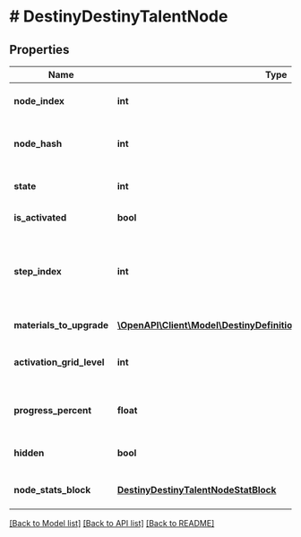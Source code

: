 # # DestinyDestinyTalentNode

## Properties

Name | Type | Description | Notes
------------ | ------------- | ------------- | -------------
**node_index** | **int** | The index of the Talent Node being referred to (an index into DestinyTalentGridDefinition.nodes[]). CONTENT VERSION DEPENDENT. | [optional]
**node_hash** | **int** | The hash of the Talent Node being referred to (in DestinyTalentGridDefinition.nodes). Deceptively CONTENT VERSION DEPENDENT. We have no guarantee of the hash&#39;s immutability between content versions. | [optional]
**state** | **int** | An DestinyTalentNodeState enum value indicating the node&#39;s state: whether it can be activated or swapped, and why not if neither can be performed. | [optional]
**is_activated** | **bool** | If true, the node is activated: it&#39;s current step then provides its benefits. | [optional]
**step_index** | **int** | The currently relevant Step for the node. It is this step that has rendering data for the node and the benefits that are provided if the node is activated. (the actual rules for benefits provided are extremely complicated in theory, but with how Talent Grids are being used in Destiny 2 you don&#39;t have to worry about a lot of those old Destiny 1 rules.) This is an index into: DestinyTalentGridDefinition.nodes[nodeIndex].steps[stepIndex] | [optional]
**materials_to_upgrade** | [**\OpenAPI\Client\Model\DestinyDefinitionsDestinyMaterialRequirement[]**](DestinyDefinitionsDestinyMaterialRequirement.md) | If the node has material requirements to be activated, this is the list of those requirements. | [optional]
**activation_grid_level** | **int** | The progression level required on the Talent Grid in order to be able to activate this talent node. Talent Grids have their own Progression - similar to Character Level, but in this case it is experience related to the item itself. | [optional]
**progress_percent** | **float** | If you want to show a progress bar or circle for how close this talent node is to being activate-able, this is the percentage to show. It follows the node&#39;s underlying rules about when the progress bar should first show up, and when it should be filled. | [optional]
**hidden** | **bool** | Whether or not the talent node is actually visible in the game&#39;s UI. Whether you want to show it in your own UI is up to you! I&#39;m not gonna tell you who to sock it to. | [optional]
**node_stats_block** | [**DestinyDestinyTalentNodeStatBlock**](DestinyDestinyTalentNodeStatBlock.md) | This property has some history. A talent grid can provide stats on both the item it&#39;s related to and the character equipping the item. This returns data about those stat bonuses. | [optional]

[[Back to Model list]](../../README.md#models) [[Back to API list]](../../README.md#endpoints) [[Back to README]](../../README.md)
